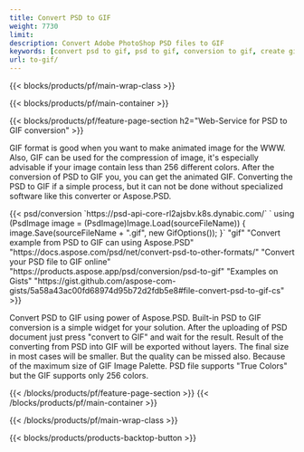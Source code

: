 ```yaml
---
title: Convert PSD to GIF
weight: 7730
limit: 
description: Convert Adobe PhotoShop PSD files to GIF
keywords: [convert psd to gif, psd to gif, conversion to gif, create gif from psd, print psd as gif]
url: to-gif/
---
```


{{< blocks/products/pf/main-wrap-class >}}

{{< blocks/products/pf/main-container >}}

{{< blocks/products/pf/feature-page-section h2="Web-Service for PSD to GIF conversion" >}}
<p>GIF format is good when you want to make animated image for the WWW. Also, GIF can be used for the compression of image, it's especially advisable if your image contain less than 256 different colors. After the conversion of PSD to GIF you, you can get the animated GIF. Converting the PSD to GIF if a simple process, but it can not be done without specialized software like this converter or Aspose.PSD.</p>
{{< psd/conversion `https://psd-api-core-rl2ajsbv.k8s.dynabic.com/` 
`    using (PsdImage image = (PsdImage)Image.Load(sourceFileName))
    {
        image.Save(sourceFileName + ".gif",  new GifOptions());
    }`
"gif"
"Convert example from PSD to GIF can using Aspose.PSD"  "https://docs.aspose.com/psd/net/convert-psd-to-other-formats/" 
"Convert your PSD file to GIF online" "https://products.aspose.app/psd/conversion/psd-to-gif"
"Examples on Gists" "https://gist.github.com/aspose-com-gists/5a58a43ac00fd68974d95b72d2fdb5e8#file-convert-psd-to-gif-cs" >}}
<p>Convert PSD to GIF using power of Aspose.PSD. Built-in PSD to GIF conversion is a simple widget for your solution. After the uploading of PSD document just press "convert to GIF" and wait for the result. Result of the converting from PSD into GIF will be exported without layers. The final size in most cases will be smaller. But the quality can be missed also. Because of the maximum size of GIF Image Palette. PSD file supports "True Colors" but the GIF supports only 256 colors. </p>
{{< /blocks/products/pf/feature-page-section >}}
{{< /blocks/products/pf/main-container >}}


{{< /blocks/products/pf/main-wrap-class >}}

{{< blocks/products/products-backtop-button >}}
